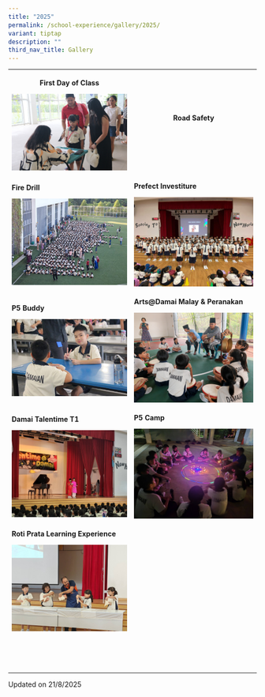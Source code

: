 ```yaml
---
title: "2025"
permalink: /school-experience/gallery/2025/
variant: tiptap
description: ""
third_nav_title: Gallery
---
```

<table style="minWidth: 50px">
<colgroup>
<col>
<col>
</colgroup>
<tbody>
<tr>
<th rowspan="1" colspan="1">
<p>First Day of Class</p><a class="isomer-image-wrapper" href="https://photos.app.goo.gl/PHRq8rvzotgKwXNm6"><img style="width: 100%" height="auto" width="100%" alt="" src="/images/Gallery/2025/2025_01_02_P1_FIrst_Day_J__18_.jpg"></a>
</th>
<th rowspan="1" colspan="1">
<p>Road Safety</p><a class="isomer-image-wrapper" href="https://photos.app.goo.gl/5m5uqj1cg33JFJcS8"><img style="width: 100%" height="auto" width="100%" alt="" src="/images/Gallery/2025/2025_01_09_road_safety_J__10_.jpg"></a>
</th>
</tr>
<tr>
<td rowspan="1" colspan="1">
<p><strong>Fire Drill</strong>
</p><a class="isomer-image-wrapper" href="https://photos.app.goo.gl/JaxMSaHYewvFeL8i8"><img style="width: 100%" height="auto" width="100%" alt="" src="/images/Gallery/2025/2025_01_09_fire_drill__14_.jpg"></a>
</td>
<td rowspan="1" colspan="1">
<p><strong>Prefect Investiture</strong>
</p><a class="isomer-image-wrapper" href="https://photos.app.goo.gl/Ujafaxyd5eMewL5M9"><img style="width: 100%" height="auto" width="100%" alt="" src="/images/Gallery/2025/2025_Prefect_Investiture__2_.jpg"></a>
</td>
</tr>
<tr>
<td rowspan="1" colspan="1">
<p><strong>P5 Buddy</strong>
</p><a class="isomer-image-wrapper" href="https://photos.app.goo.gl/ovosNhTxai9MXDDR9"><img style="width: 100%" height="auto" width="100%" alt="" src="/images/Gallery/2025/2025_01_06_P5_Buddy_J__28_.jpg"></a>
</td>
<td rowspan="1" colspan="1">
<p><strong>Arts@Damai Malay &amp; Peranakan</strong>
</p><a class="isomer-image-wrapper" href="https://photos.app.goo.gl/1mCvbu9j3cCpQaXZ6"><img style="width: 100%" height="auto" width="100%" alt="" src="/images/Gallery/2025/2025_02_17_Arts_Damai_P1__2_.jpg"></a>
</td>
</tr>
<tr>
<td rowspan="1" colspan="1">
<p><strong>Damai Talentime T1</strong>
</p><a class="isomer-image-wrapper" href="https://photos.app.goo.gl/cNqfQjr5gSnaFvgY8"><img style="width: 100%" height="auto" width="100%" alt="" src="/images/Gallery/2025/2025_03_10__Damai_Talentime_T1_A__83_.jpg"></a>
</td>
<td rowspan="1" colspan="1">
<p><strong>P5 Camp</strong>
</p><a class="isomer-image-wrapper" href="https://photos.app.goo.gl/4FdMwYWdTvWkqfjA9"><img style="width: 100%" height="auto" width="100%" alt="" src="/images/Gallery/2025/2025_06_03_P5_Camp_G1__56_.jpg"></a>
</td>
</tr>
<tr>
<td rowspan="1" colspan="1">
<p><strong>Roti Prata Learning Experience</strong>
</p><a class="isomer-image-wrapper" href="https://photos.app.goo.gl/sWxH9gqL55vi27gr6"><img style="width: 100%" height="auto" width="100%" alt="" src="/images/Gallery/2025/2025_05_20_P2_prata_making__14_.jpg"></a>
</td>
<td rowspan="1" colspan="1">
<p></p>
</td>
</tr>
<tr>
<td rowspan="1" colspan="1">
<p></p>
</td>
<td rowspan="1" colspan="1">
<p></p>
</td>
</tr>
<tr>
<td rowspan="1" colspan="1">
<p></p>
</td>
<td rowspan="1" colspan="1">
<p></p>
</td>
</tr>
<tr>
<td rowspan="1" colspan="1">
<p></p>
</td>
<td rowspan="1" colspan="1">
<p></p>
</td>
</tr>
<tr>
<td rowspan="1" colspan="1">
<p></p>
</td>
<td rowspan="1" colspan="1">
<p></p>
</td>
</tr>
</tbody>
</table>
<p>Updated on 21/8/2025</p>